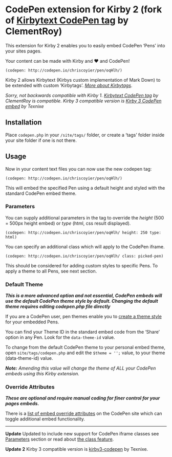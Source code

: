 # CodePen extension for Kirby 2 (fork of [Kirbytext CodePen tag](https://gist.github.com/ClementRoy/5024929) by ClementRoy)

This extension for Kirby 2 enables you to easily embed CodePen ‘Pens’ into your sites pages.

Your content can be made with Kirby and ❤ and CodePen!

```
(codepen: http://codepen.io/chriscoyier/pen/oqHlh/)
```
Kirby 2 allows Kirbytext (Kirbys custom implementation of Mark Down) to be extended with custom ‘Kirbytags’. _[More about Kirbytags](http://getkirby.com/docs/advanced/kirbytext)_.

_Sorry, not backwards compatible with Kirby 1. [Kirbytext CodePen tag](https://gist.github.com/ClementRoy/5024929) by ClementRoy is compatible. Kirby 3 compatible version is [Kirby 3 CodePen embed](https://github.com/texnixe/kirby3-codepen) by Texnixe_

## Installation

Place `codepen.php` in your `/site/tags/` folder, or create a ‘tags’ folder inside your site folder if one is not there.

## Usage

Now in your content text files you can now use the new codepen tag:

```
(codepen: http://codepen.io/chriscoyier/pen/oqHlh/)
```
This will embed the specified Pen using a default height and styled with the standard CodePen embed theme.

### Parameters

You can supply additional parameters in the tag to override the _height_ (500 = 500px height embed) or _type_ (html, css result displayed).

```
(codepen: http://codepen.io/chriscoyier/pen/oqHlh/ height: 250 type: html)
```
You can specify an additional class which will apply to the CodePen iframe.

```
(codepen: http://codepen.io/chriscoyier/pen/oqHlh/ class: picked-pen)
```
This should be considered for adding custom styles to specific Pens. To apply a theme to all Pens, see next section.

### Default Theme

_**This is a more advanced option and not essential, CodePen embeds will use the default CodePen theme style by default. Changing the default theme requires editing codepen.php file directly**_

If you are a CodePen user, pen themes enable you to [create a theme style](http://blog.codepen.io/2013/07/23/the-new-embed-builder-customize-every-aspect/) for your embedded Pens. 

You can find your Theme ID in the standard embed code from the ‘Share’ option in any Pen. Look for the `data-theme-id` value.

To change from the default CodePen theme to your personal embed theme, open `site/tags/codepen.php` and edit the `$theme = '';` value, to your theme (data-theme-id) value.

_**Note:** Amending this value will change the theme of ALL your CodePen embeds using this Kirby extension._

### Override Attributes

_**These are optional and require manual coding for finer control for your pages embeds.**_

There is a [list of embed override attributes](http://blog.codepen.io/documentation/features/embedded-pens/#attributes) on the CodePen site which can toggle additional embed functionality. 

****

**Update** Updated to include new support for CodePen iframe classes see [Parameters](#parameters) section or read about [the class feature](http://blog.codepen.io/2014/10/31/add-class-name-embed-iframe/).

**Update 2** Kirby 3 compatible version is [kirby3-codepen](https://github.com/texnixe/kirby3-codepen) by Texnixe.
